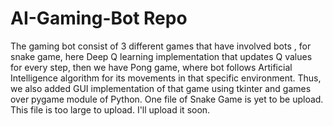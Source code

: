 # AI-Gaming-Bot Repo
The gaming bot consist of 3 different games that have involved bots , for snake game, here Deep Q learning implementation that updates Q values for every step, then we have Pong game, where bot follows Artificial Intelligence algorithm for its movements in that specific environment. Thus, we also added GUI implementation of that game using tkinter and games over pygame module of Python.
One file of Snake Game is yet to be upload. This file is too large to upload. I'll upload it soon.
